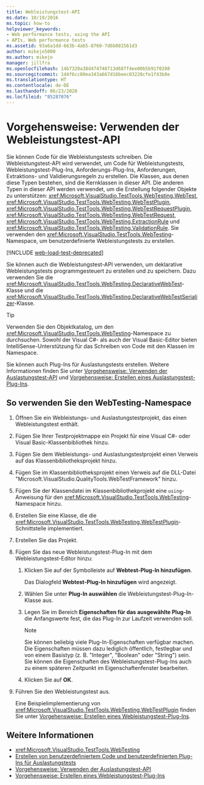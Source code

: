 ```yaml
---
title: Webleistungstest-API
ms.date: 10/19/2016
ms.topic: how-to
helpviewer_keywords:
- Web performance tests, using the API
- APIs, Web performance tests
ms.assetid: 93a6a1dd-663b-4ab5-8760-7d6b081561d3
author: mikejo5000
ms.author: mikejo
manager: jillfra
ms.openlocfilehash: 14b7320a38d474748713d687f4ee00b5b91f0208
ms.sourcegitcommit: 1d4f6cc80ea343a667d16beec03220cfe1f43b8e
ms.translationtype: HT
ms.contentlocale: de-DE
ms.lasthandoff: 06/23/2020
ms.locfileid: "85287076"
---
```

# <a name="how-to-use-the-web-performance-test-api"></a>Vorgehensweise: Verwenden der Webleistungstest-API

Sie können Code für die Webleistungstests schreiben. Die Webleistungstest-API wird verwendet, um Code für Webleistungstests, Webleistungstest-Plug-Ins, Anforderungs-Plug-Ins, Anforderungen, Extraktions- und Validierungsregeln zu erstellen. Die Klassen, aus denen diese Typen bestehen, sind die Kernklassen in dieser API. Die anderen Typen in dieser API werden verwendet, um die Erstellung folgender Objekte zu unterstützen: <xref:Microsoft.VisualStudio.TestTools.WebTesting.WebTest>, <xref:Microsoft.VisualStudio.TestTools.WebTesting.WebTestPlugin>, <xref:Microsoft.VisualStudio.TestTools.WebTesting.WebTestRequestPlugin>, <xref:Microsoft.VisualStudio.TestTools.WebTesting.WebTestRequest>, <xref:Microsoft.VisualStudio.TestTools.WebTesting.ExtractionRule> und <xref:Microsoft.VisualStudio.TestTools.WebTesting.ValidationRule>. Sie verwenden den <xref:Microsoft.VisualStudio.TestTools.WebTesting>-Namespace, um benutzerdefinierte Webleistungstests zu erstellen.

[!INCLUDE [web-load-test-deprecated](includes/web-load-test-deprecated.md)]

Sie können auch die Webleistungstest-API verwenden, um deklarative Webleistungstests programmgesteuert zu erstellen und zu speichern. Dazu verwenden Sie die <xref:Microsoft.VisualStudio.TestTools.WebTesting.DeclarativeWebTest>-Klasse und die <xref:Microsoft.VisualStudio.TestTools.WebTesting.DeclarativeWebTestSerializer>-Klasse.

> [!TIP]
> Verwenden Sie den Objektkatalog, um den <xref:Microsoft.VisualStudio.TestTools.WebTesting>-Namespace zu durchsuchen. Sowohl der Visual C#- als auch der Visual Basic-Editor bieten IntelliSense-Unterstützung für das Schreiben von Code mit den Klassen im Namespace.

Sie können auch Plug-Ins für Auslastungstests erstellen. Weitere Informationen finden Sie unter [Vorgehensweise: Verwenden der Auslastungstest-API](../test/how-to-use-the-load-test-api.md) und [Vorgehensweise: Erstellen eines Auslastungstest-Plug-Ins](../test/how-to-create-a-load-test-plug-in.md).

## <a name="to-use-the-webtesting-namespace"></a>So verwenden Sie den WebTesting-Namespace

1. Öffnen Sie ein Webleistungs- und Auslastungstestprojekt, das einen Webleistungstest enthält.

2. Fügen Sie Ihrer Testprojektmappe ein Projekt für eine Visual C#- oder Visual Basic-Klassenbibliothek hinzu.

3. Fügen Sie dem Webleistungs- und Auslastungstestprojekt einen Verweis auf das Klassenbibliotheksprojekt hinzu.

4. Fügen Sie im Klassenbibliotheksprojekt einen Verweis auf die DLL-Datei "Microsoft.VisualStudio.QualityTools.WebTestFramework" hinzu.

5. Fügen Sie der Klassendatei im Klassenbibliothekprojekt eine `using`-Anweisung für den <xref:Microsoft.VisualStudio.TestTools.WebTesting>-Namespace hinzu.

6. Erstellen Sie eine Klasse, die die <xref:Microsoft.VisualStudio.TestTools.WebTesting.WebTestPlugin>-Schnittstelle implementiert.

7. Erstellen Sie das Projekt.

8. Fügen Sie das neue Webleistungstest-Plug-In mit dem Webleistungstest-Editor hinzu:

    1. Klicken Sie auf der Symbolleiste auf **Webtest-Plug-In hinzufügen**.

         Das Dialogfeld **Webtest-Plug-In hinzufügen** wird angezeigt.

    2. Wählen Sie unter **Plug-In auswählen** die Webleistungstest-Plug-In-Klasse aus.

    3. Legen Sie im Bereich **Eigenschaften für das ausgewählte Plug-In** die Anfangswerte fest, die das Plug-In zur Laufzeit verwenden soll.

        > [!NOTE]
        > Sie können beliebig viele Plug-In-Eigenschaften verfügbar machen. Die Eigenschaften müssen dazu lediglich öffentlich, festlegbar und von einem Basistyp (z. B. "Integer", "Boolean" oder "String") sein. Sie können die Eigenschaften des Webleistungstest-Plug-Ins auch zu einem späteren Zeitpunkt im Eigenschaftenfenster bearbeiten.

    4. Klicken Sie auf **OK**.

9. Führen Sie den Webleistungstest aus.

     Eine Beispielimplementierung von <xref:Microsoft.VisualStudio.TestTools.WebTesting.WebTestPlugin> finden Sie unter [Vorgehensweise: Erstellen eines Webleistungstest-Plug-Ins](../test/how-to-create-a-web-performance-test-plug-in.md).

## <a name="see-also"></a>Weitere Informationen

- <xref:Microsoft.VisualStudio.TestTools.WebTesting>
- [Erstellen von benutzerdefiniertem Code und benutzerdefinierten Plug-Ins für Auslastungstests](../test/create-custom-code-and-plug-ins-for-load-tests.md)
- [Vorgehensweise: Verwenden der Auslastungstest-API](../test/how-to-use-the-load-test-api.md)
- [Vorgehensweise: Erstellen eines Webleistungstest-Plug-Ins](../test/how-to-create-a-web-performance-test-plug-in.md)
